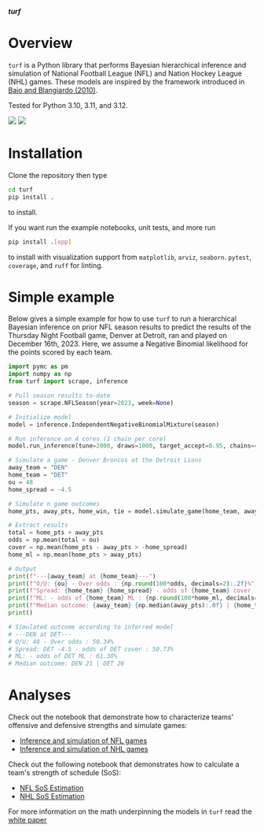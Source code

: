 ***turf***

Overview
========

`turf` is a Python library that performs Bayesian hierarchical inference and simulation of
National Football League (NFL) and Nation Hockey League (NHL) games. These models are inspired
by the framework introduced in [Baio and Blangiardo (2010)](https://doi.org/10.1080/02664760802684177).

Tested for Python 3.10, 3.11, and 3.12.

<p>
<a href="https://github.com/dflemin3/turf">
<img src="https://img.shields.io/badge/GitHub-dflemin3%2Fturf-blue.svg?style=flat"></a>
<a href="https://github.com/dflemin3/turf/blob/master/LICENSE">
<img src="https://img.shields.io/badge/license-MIT-blue.svg?style=flat"></a>
</p>

Installation
============

Clone the repository then type
```bash
cd turf
pip install .
```
to install.

If you want run the example notebooks, unit tests, and more run
```bash
pip install .[opp]
```
to install with visualization support from `matplotlib`, `arviz`, `seaborn`. `pytest`, `coverage`, and `ruff` for linting.

Simple example
==============

Below gives a simple example for how to use `turf` to run a hierarchical Bayesian inference on prior NFL season results
to predict the results of the Thursday Night Football game, Denver at Detroit, ran and played on December 16th, 2023.
Here, we assume a Negative Binomial likelihood for the points scored by each team.

```python
import pymc as pm
import numpy as np
from turf import scrape, inference

# Pull season results to-date
season = scrape.NFLSeason(year=2023, week=None)

# Initialize model
model = inference.IndependentNegativeBinomialMixture(season)

# Run inference on 4 cores (1 chain per core)
model.run_inference(tune=2000, draws=1000, target_accept=0.95, chains=4)

# Simulate a game - Denver Broncos at the Detroit Lions
away_team = "DEN"
home_team = "DET"
ou = 48
home_spread = -4.5

# Simulate n game outcomes
home_pts, away_pts, home_win, tie = model.simulate_game(home_team, away_team, n=1000, seed=None)

# Extract results
total = home_pts + away_pts
odds = np.mean(total > ou)
cover = np.mean(home_pts - away_pts > -home_spread)
home_ml = np.mean(home_pts > away_pts)

# Output
print(f"---{away_team} at {home_team}---")
print(f"O/U: {ou} - Over odds : {np.round(100*odds, decimals=2):.2f}%")
print(f"Spread: {home_team} {home_spread} - odds of {home_team} cover : {np.round(100*cover, decimals=2):.2f}%") 
print(f"ML: - odds of {home_team} ML : {np.round(100*home_ml, decimals=2):.2f}%")
print(f"Median outcome: {away_team} {np.median(away_pts):.0f} | {home_team} {np.median(home_pts):.0f}")
print()

# Simulated outcome according to inferred model
# ---DEN at DET---
# O/U: 48 - Over odds : 50.34%
# Spread: DET -4.5 - odds of DET cover : 50.73%
# ML: - odds of DET ML : 61.38%
# Median outcome: DEN 21 | DET 26
```

Analyses
========

Check out the notebook that demonstrate how to characterize teams' offensive and defensive strengths and simulate games:
- [Inference and simulation of NFL games](https://github.com/dflemin3/turf/blob/main/examples/nfl.ipynb)
- [Inference and simulation of NHL games](https://github.com/dflemin3/turf/blob/main/examples/nhl.ipynb)

Check out the following notebook that demonstrates how to calculate a team's strength of schedule (SoS):
- [NFL SoS Estimation](https://github.com/dflemin3/turf/blob/main/examples/nfl_sos.ipynb)
- [NHL SoS Estimation](https://github.com/dflemin3/turf/blob/main/examples/nhl_sos.ipynb)

For more information on the math underpinning the models in `turf` read the [white paper](https://github.com/dflemin3/turf/blob/main/docs/whitepaper.md) 
